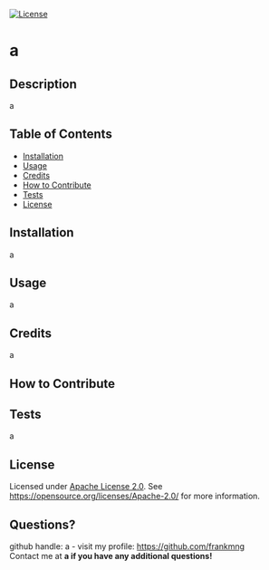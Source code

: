 [![License](https://img.shields.io/badge/License-Apache_2.0-blue.svg)](https://opensource.org/licenses/Apache-2.0)

# a

## Description
a

## Table of Contents
- [Installation](#installation)
- [Usage](#usage)
- [Credits](#credits)
- [How to Contribute](#contribution)
- [Tests](#test)
- [License](#license)

## Installation
a

## Usage
a

## Credits
a

## How to Contribute


## Tests
a

## License
Licensed under <a href="https://opensource.org/licenses/Apache-2.0/">Apache License 2.0<a>.
See https://opensource.org/licenses/Apache-2.0/ for more information.

## Questions?

github handle: a - visit my profile: https://github.com/frankmng<br>
Contact me at <strong>a<strong> if you have any additional questions!
